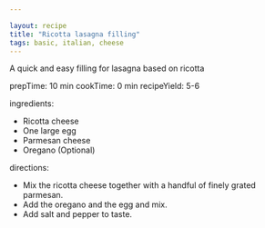```yaml
---

layout: recipe
title: "Ricotta lasagna filling"
tags: basic, italian, cheese
---
```


A quick and easy filling for lasagna based on ricotta

prepTime: 10 min
cookTime: 0 min
recipeYield: 5-6

ingredients:
- Ricotta cheese
- One large egg
- Parmesan cheese
- Oregano (Optional)

directions:
- Mix the ricotta cheese together with a handful of finely grated parmesan.
- Add the oregano and the egg and mix.
- Add salt and pepper to taste.

